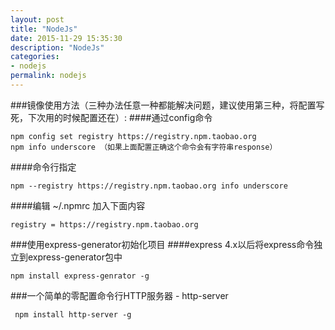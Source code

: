 ```yaml
---
layout: post
title: "NodeJs"
date: 2015-11-29 15:35:30
description: "NodeJs"
categories:
- nodejs
permalink: nodejs
---
```


###镜像使用方法（三种办法任意一种都能解决问题，建议使用第三种，将配置写死，下次用的时候配置还在）:
####通过config命令
```vim
npm config set registry https://registry.npm.taobao.org 
npm info underscore （如果上面配置正确这个命令会有字符串response）
```
####命令行指定
```vim
npm --registry https://registry.npm.taobao.org info underscore 
```
####编辑 ~/.npmrc 加入下面内容
```vim
registry = https://registry.npm.taobao.org
```
###使用express-generator初始化项目
####express 4.x以后将express命令独立到express-generator包中
```vim
npm install express-genrator -g
```
###一个简单的零配置命令行HTTP服务器 - http-server
```vim
 npm install http-server -g
```
